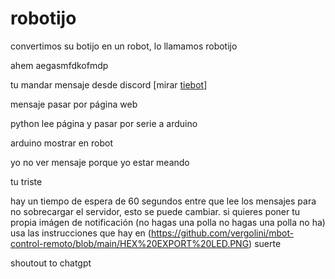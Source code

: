 # robotijo
convertimos su botijo en un robot, lo llamamos robotijo



ahem aegasmfdkofmdp

tu mandar mensaje desde discord [mirar [tiebot](https://replit.com/@vergolini/tiebot2#README.md)]

mensaje pasar por página web

python lee página y pasar por serie a arduino

arduino mostrar en  robot

yo no ver mensaje porque yo estar meando

tu triste


hay un tiempo de espera de 60 segundos entre que lee los mensajes para no sobrecargar el servidor, esto se puede cambiar. si quieres poner tu propia imágen de notificación (no hagas una polla no hagas una polla no ha) usa las instrucciones que hay en (https://github.com/vergolini/mbot-control-remoto/blob/main/HEX%20EXPORT%20LED.PNG)
suerte

shoutout to chatgpt
